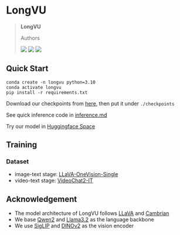 # LongVU

> **LongVU**
>
> Authors
>
> <a href=''><img src='https://img.shields.io/badge/arXiv-paper-red'></a>  <a href=''><img src='https://img.shields.io/badge/demo-space-blue'></a> <a href=''><img src='https://img.shields.io/badge/model-checkpoints-green'></a>

## Quick Start

```
conda create -n longvu python=3.10
conda activate longvu
pip install -r requirements.txt
```

Download our checkpoints from [here](), then put it under `./checkpoints`

See quick inference code in [inference.md](https://github.com/xiaoqian-shen/LongVU/blob/main/docs/inference.md)

Try our model in [Huggingface Space]()

## Training

### Dataset

+ image-text stage: [LLaVA-OneVision-Single](https://huggingface.co/datasets/lmms-lab/LLaVA-OneVision-Data)
+ video-text stage: [VideoChat2-IT](https://huggingface.co/datasets/OpenGVLab/VideoChat2-IT)

## Acknowledgement

+ The model architecture of LongVU follows [LLaVA](https://github.com/haotian-liu/LLaVA) and [Cambrian](https://github.com/cambrian-mllm/cambrian)
+ We base [Qwen2](https://huggingface.co/Qwen/Qwen2-7B-Instruct) and [Llama3.2](https://huggingface.co/meta-llama/Llama-3.2-3B-Instruct) as the language backbone
+ We use [SigLIP](https://huggingface.co/google/siglip-so400m-patch14-384) and [DINOv2](https://huggingface.co/facebook/dinov2-giant) as the vision encoder
